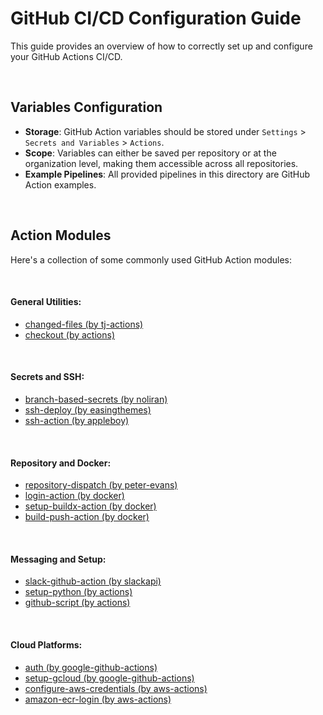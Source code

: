 # GitHub CI/CD Configuration Guide

This guide provides an overview of how to correctly set up and configure your GitHub Actions CI/CD.

<br/>

## Variables Configuration

- **Storage**: GitHub Action variables should be stored under `Settings` > `Secrets and Variables` > `Actions`.
- **Scope**: Variables can either be saved per repository or at the organization level, making them accessible across all repositories.
- **Example Pipelines**: All provided pipelines in this directory are GitHub Action examples.

<br/>

## Action Modules

Here's a collection of some commonly used GitHub Action modules:

<br/>

#### General Utilities:
- [changed-files (by tj-actions)](https://github.com/tj-actions/changed-files)
- [checkout (by actions)](https://github.com/actions/checkout)

<br/>

#### Secrets and SSH:
- [branch-based-secrets (by noliran)](https://github.com/noliran/branch-based-secrets)
- [ssh-deploy (by easingthemes)](https://github.com/easingthemes/ssh-deploy)
- [ssh-action (by appleboy)](https://github.com/appleboy/ssh-action)

<br/>

#### Repository and Docker:
- [repository-dispatch (by peter-evans)](https://github.com/peter-evans/repository-dispatch)
- [login-action (by docker)](https://github.com/docker/login-action)
- [setup-buildx-action (by docker)](https://github.com/docker/setup-buildx-action)
- [build-push-action (by docker)](https://github.com/docker/build-push-action)

<br/>

#### Messaging and Setup:
- [slack-github-action (by slackapi)](https://github.com/slackapi/slack-github-action)
- [setup-python (by actions)](https://github.com/actions/setup-python)
- [github-script (by actions)](https://github.com/actions/github-script)

<br/>

#### Cloud Platforms:
- [auth (by google-github-actions)](https://github.com/google-github-actions/auth)
- [setup-gcloud (by google-github-actions)](https://github.com/google-github-actions/setup-gcloud)
- [configure-aws-credentials (by aws-actions)](https://github.com/aws-actions/configure-aws-credentials)
- [amazon-ecr-login (by aws-actions)](https://github.com/aws-actions/amazon-ecr-login)
